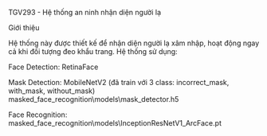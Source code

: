 TGV293 - Hệ thống an ninh nhận diện người lạ

Giới thiệu

Hệ thống này được thiết kế để nhận diện người lạ xâm nhập, hoạt động ngay cả khi đối tượng đeo khẩu trang. Hệ thống sử dụng:

Face Detection: RetinaFace

Mask Detection: MobileNetV2 (đã train với 3 class: incorrect_mask, with_mask, without_mask)
masked_face_recognition\models\mask_detector.h5

Face Recognition: masked_face_recognition\models\InceptionResNetV1_ArcFace.pt